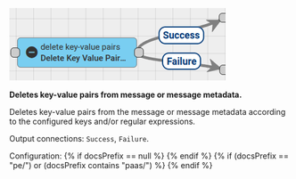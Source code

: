 ![image](/images/user-guide/rule-engine-2-0/nodes/transformation-nodes/delete-key-value-pairs-node.png)

**Deletes key-value pairs from message or message metadata.**

Deletes key-value pairs from the message or message metadata according to the configured keys and/or regular expressions.

Output connections: `Success`, `Failure`.

Configuration:
{% if docsPrefix == null %}
<object width="70%" data="/images/user-guide/rule-engine-2-0/nodes/transformation-nodes/delete-key-value-pairs-node-2-ce.png"></object>
{% endif %}
{% if (docsPrefix == "pe/") or (docsPrefix contains "paas/") %}
<object width="70%" data="/images/user-guide/rule-engine-2-0/nodes/transformation-nodes/delete-key-value-pairs-node-2-pe.png"></object>
{% endif %}

